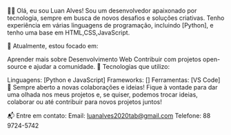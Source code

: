 👨‍💻 Olá, eu sou Luan Alves!
Sou um desenvolvedor apaixonado por tecnologia, sempre em busca de novos desafios e soluções criativas. Tenho experiência em várias linguagens de programação, incluindo [Python], e tenho uma base em HTML,CSS,JavaScript.

🌱 Atualmente, estou focado em:

Aprender mais sobre Desenvolvimento Web
Contribuir com projetos open-source e ajudar a comunidade.
🔧 Tecnologias que utilizo:

Linguagens: [Python e JavaScript]
Frameworks: []
Ferramentas: [VS Code]
🚀 Sempre aberto a novas colaborações e ideias!
Fique à vontade para dar uma olhada nos meus projetos e, se quiser, podemos trocar ideias, colaborar ou até contribuir para novos projetos juntos!

📬 Entre em contato: 
Email: luanalves2020tab@gmail.com
Telefone: 88 9724-5742
